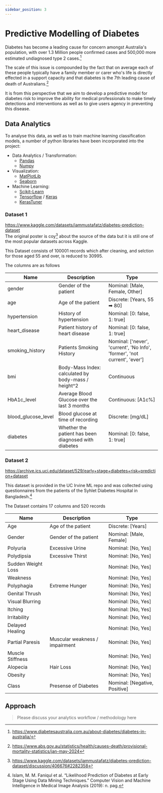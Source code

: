 ```yaml
---
sidebar_position: 3
---
```


# Predictive Modelling of Diabetes 
Diabetes has become a leading cause for concern amongst Australia's population, with over 1.3 Million people confirmed cases and 500,000 more estimated undiagnosed type 2 cases.[^1]

The scale of this issue is compounded by the fact that on average each of these people typically have a family member or carer who's life is directly effected in a support capacity and that diabetes is the 7th leading cause of death of Australians.[^2] 

It is from this perspective that we aim to develop a predictive model for diabetes risk to improve the ability for medical professionals to make timely detections and interventions as well as to give users agency in preventing this disease. 

## Data Analytics

To analyse this data, as well as to train machine learning classification models, a number of python libraries have been incorporated into the project:
- Data Analytics / Transformation:
    - [Pandas](https://pandas.pydata.org/docs/reference/index.html)
    - [Numpy](https://numpy.org/doc/stable/reference/index.html#reference)
- Visualization:
    - [MatPlotLib](https://matplotlib.org/stable/api/index.html)
    - [Seaborn](https://seaborn.pydata.org/api.html)
- Machine Learning:
    - [Scikit-Learn](https://scikit-learn.org/stable/api/index.html)
    - [Tensorflow](https://www.tensorflow.org/api_docs/python/tf) / [Keras](https://keras.io/api/)
    - [KerasTuner](https://keras.io/keras_tuner/#quick-introduction)


### Dataset 1
https://www.kaggle.com/datasets/iammustafatz/diabetes-prediction-dataset  
The original poster is coy[^3] about the source of the data but it is still one of the most popular datasets across Kaggle. 

This Dataset consists of 100001 records which after cleaning, and selction for those aged 55 and over, is reduced to 30995.

The columns are as follows

|Name|Description|Type|  
|-|-|-|
|gender|Gender of the patient|Nominal: [Male, Female, Other]|
|age|Age of the patient|Discrete: [Years, 55 ➡ 80]|
|hypertension|History of hypertension|Nominal: [0: false, 1: true]|
|heart_disease|Patient history of heart disease|Nominal: [0: false, 1: true]|
|smoking_history|Patients Smoking History|Nominal: ['never', 'current', 'No Info', 'former', 'not current', 'ever']|
|bmi|Body-Mass Index: calculated by body-mass / height^2|Continuous|
|HbA1c_level|Average Blood Glucose over the last 3 months|Continuous: [A1c%]|
|blood_glucose_level|Blood glucose at time of recording|Discrete: [mg/dL]|
|diabetes|Whether the patient has been diagnosed with diabetes|Nominal: [0: false, 1: true]|

### Dataset 2
https://archive.ics.uci.edu/dataset/529/early+stage+diabetes+risk+prediction+dataset

This dataset is provided in the UC Irvine ML repo and was collected using questionnaires from the patients of the Syhlet Diabetes Hospital in Bangladesh.[^4]

The Dataset contains 17 columns and 520 records 

|Name|Description|Type|
|-|-|-|
|Age|Age of the patient|Discrete: [Years]|
|Gender|Gender of the patient|Nominal: [Male, Female]|
|Polyuria|Excessive Urine|Nominal: [No, Yes]|
|Polydipsia|Excessive Thirst|Nominal: [No, Yes]|
|Sudden Weight Loss||Nominal: [No, Yes]|
|Weakness||Nominal: [No, Yes]|
|Polyphagia|Extreme Hunger|Nominal: [No, Yes]|
|Genital Thrush||Nominal: [No, Yes]|
|Visual Blurring| |Nominal: [No, Yes]|
|Itching||Nominal: [No, Yes]|
|Irritability||Nominal: [No, Yes]|
|Delayed Healing||Nominal: [No, Yes]|
|Partial Paresis|Muscular weakness / impairment|Nominal: [No, Yes]|
|Muscle Stiffness||Nominal: [No, Yes]|
|Alopecia|Hair Loss|Nominal: [No, Yes]|
|Obesity||Nominal: [No, Yes]|
|Class|Presense of Diabetes|Nominal: [Negative, Positive]|

## Approach
> Please discuss your analytics workflow / methodology here


[^1]: https://www.diabetesaustralia.com.au/about-diabetes/diabetes-in-australia/
[^2]: https://www.abs.gov.au/statistics/health/causes-death/provisional-mortality-statistics/jan-may-2024
[^3]: https://www.kaggle.com/datasets/iammustafatz/diabetes-prediction-dataset/discussion/406676#2282358
[^4]: Islam, M. M. Faniqul et al. “Likelihood Prediction of Diabetes at Early Stage Using Data Mining Techniques.” Computer Vision and Machine Intelligence in Medical Image Analysis (2019): n. pag.
